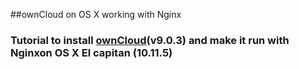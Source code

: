 ##ownCloud on OS X working with Nginx
###  Tutorial to install [ownCloud](https://owncloud.org/)(v9.0.3) and make it run with Nginxon OS X El capitan (10.11.5)
